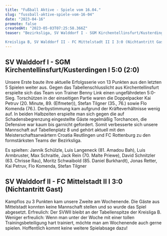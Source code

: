 ```yaml
---
title: "Fußball Aktive - Spiele vom 16.04."
slug: "fussball-aktive-spiele-vom-16-04"
date: "2023-04-16"
promote: false
createdAt: "2023-05-03T07:25:58.366Z"
teaser: "Bezirksliga, SV Walddorf I - SGM Kirchentellinsfurt/Kusterdingen I 5:0 (2:0)

Kreisliga B, SV Walddorf II - FC Mittelstadt II I 3:0 (Nichtantritt Gast)"
---
```

## SV Walddorf I - SGM Kirchentellinsfurt/Kusterdingen I 5:0 (2:0)

Unsere Erste baute ihre aktuelle Erfolgsserie von 13 Punkten aus den letzten 5 Spielen weiter aus. Gegen das Tabellenschlusslicht aus Kirchentellinsfurt erspielte sich das Team von Trainer Benny Link einen ungefährdeten 5:0-Sieg. Torschützen in der einseitigen Partie waren die Doppelpacker Kai Petruv (20. Minute, 89. (Elfmeter)), Stefan Tilgner (35., 76.) sowie Flo Komenda (76.). Derbystimmung kam aufgrund der Kräfteverhältnisse wenig auf. In beiden Halbzeiten erspielte man sich gegen die auf Schadensbegrenzung eingestellte Gäste regelmäßig Torchancen, die Defensive war kaum bis garnicht gefordert. Somit verbesserte sich unsere Mannschaft auf Tabellenplatz 8 und gehört aktuell mit den Meisterschaftsanwärtern Croatia Reutlingen und FC Rottenburg zu den formstärksten Teams der Bezirksliga.

Es spielten: Jannik Schülzle, Luis Langeneck (81. Amadou Bah), Luis Armbruster, Max Schraitle, Jack Rein (70. Malte Priewe), David Schnitzler (63. Chrisse Rau), Moritz Schwaibold (85. Daniel Burkhardt), Jonas Retter, Kai Petruv, Flo Komenda, Stefan Tilgner

## SV Walddorf II - FC Mittelstadt II I 3:0 (Nichtantritt Gast)

Kampflos zu 3 Punkten kam unsere Zweite am Wochenende. Die Gäste aus Mittelstadt konnten keine Mannschaft stellen und so wurde das Spiel abgesetzt. Erfreulich: Der SVWII bleibt an der Tabellenspitze der Kreisliga B. Weniger erfreulich: Wenn man unter der Woche mit einer tollen Trainingsbeteiligung hart trainiert, möchte man am Wochenende auch gerne spielen. Hoffentlich kommt keine weitere Spielabsage dazu!
